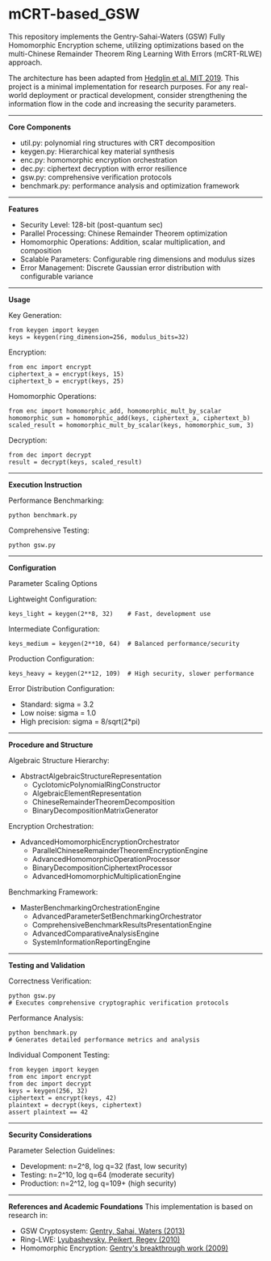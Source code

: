 # mCRT-based_GSW

This repository implements the Gentry-Sahai-Waters (GSW) Fully Homomorphic Encryption scheme, utilizing optimizations based on the multi-Chinese Remainder Theorem Ring Learning With Errors (mCRT-RLWE) approach. 

The architecture has been adapted from [Hedglin et al. MIT 2019](https://github.com/hedglinnolan/GSW-Homomorphic-Encryption-Python). This project is a minimal implementation for research purposes. For any real-world deployment or practical development, consider strengthening the information flow in the code and increasing the security parameters.  

-----------------------------

**Core Components**
- util.py: polynomial ring structures with CRT decomposition
- keygen.py: Hierarchical key material synthesis  
- enc.py: homomorphic encryption orchestration
- dec.py: ciphertext decryption with error resilience
- gsw.py: comprehensive verification protocols
- benchmark.py: performance analysis and optimization framework

-----------------------------

**Features**
- Security Level: 128-bit (post-quantum sec)
- Parallel Processing: Chinese Remainder Theorem optimization
- Homomorphic Operations: Addition, scalar multiplication, and composition
- Scalable Parameters: Configurable ring dimensions and modulus sizes
- Error Management: Discrete Gaussian error distribution with configurable variance

-----------------------------

**Usage**

Key Generation:
```
from keygen import keygen
keys = keygen(ring_dimension=256, modulus_bits=32)
```

Encryption:
```
from enc import encrypt
ciphertext_a = encrypt(keys, 15)
ciphertext_b = encrypt(keys, 25)
```

Homomorphic Operations:
```
from enc import homomorphic_add, homomorphic_mult_by_scalar
homomorphic_sum = homomorphic_add(keys, ciphertext_a, ciphertext_b)
scaled_result = homomorphic_mult_by_scalar(keys, homomorphic_sum, 3)
```

Decryption:
```
from dec import decrypt
result = decrypt(keys, scaled_result)
```

-----------------------------

**Execution Instruction**

Performance Benchmarking:
```
python benchmark.py
```

Comprehensive Testing:
```
python gsw.py
```

-----------------------------

**Configuration**

Parameter Scaling Options

Lightweight Configuration:
```
keys_light = keygen(2**8, 32)    # Fast, development use
```

Intermediate Configuration:  
```
keys_medium = keygen(2**10, 64)  # Balanced performance/security
```

Production Configuration:
```
keys_heavy = keygen(2**12, 109)  # High security, slower performance
```

Error Distribution Configuration:
- Standard: sigma = 3.2
- Low noise: sigma = 1.0  
- High precision: sigma = 8/sqrt(2*pi)

-----------------------------

**Procedure and Structure**

Algebraic Structure Hierarchy:
- AbstractAlgebraicStructureRepresentation
  - CyclotomicPolynomialRingConstructor
  - AlgebraicElementRepresentation
  - ChineseRemainderTheoremDecomposition
  - BinaryDecompositionMatrixGenerator

Encryption Orchestration:
- AdvancedHomomorphicEncryptionOrchestrator
  - ParallelChineseRemainderTheoremEncryptionEngine
  - AdvancedHomomorphicOperationProcessor
  - BinaryDecompositionCiphertextProcessor
  - AdvancedHomomorphicMultiplicationEngine

Benchmarking Framework:
- MasterBenchmarkingOrchestrationEngine
  - AdvancedParameterSetBenchmarkingOrchestrator
  - ComprehensiveBenchmarkResultsPresentationEngine
  - AdvancedComparativeAnalysisEngine
  - SystemInformationReportingEngine

-----------------------------

**Testing and Validation**

Correctness Verification:
```
python gsw.py
# Executes comprehensive cryptographic verification protocols
```

Performance Analysis:
```
python benchmark.py
# Generates detailed performance metrics and analysis
```

Individual Component Testing:
```
from keygen import keygen
from enc import encrypt
from dec import decrypt
keys = keygen(256, 32)
ciphertext = encrypt(keys, 42)
plaintext = decrypt(keys, ciphertext)
assert plaintext == 42
```

-----------------------------

**Security Considerations**

Parameter Selection Guidelines:
- Development: n=2^8, log q=32 (fast, low security)
- Testing: n=2^10, log q=64 (moderate security)  
- Production: n=2^12, log q=109+ (high security)

-----------------------------

**References and Academic Foundations**
This implementation is based on research in:
- GSW Cryptosystem: [Gentry, Sahai, Waters (2013)](https://link.springer.com/chapter/10.1007/978-3-642-40041-4_5)
- Ring-LWE: [Lyubashevsky, Peikert, Regev (2010)](https://link.springer.com/chapter/10.1007/978-3-642-13190-5_1)
- Homomorphic Encryption: [Gentry's breakthrough work (2009)](https://link.springer.com/chapter/10.1007/978-3-642-13190-5_2)
